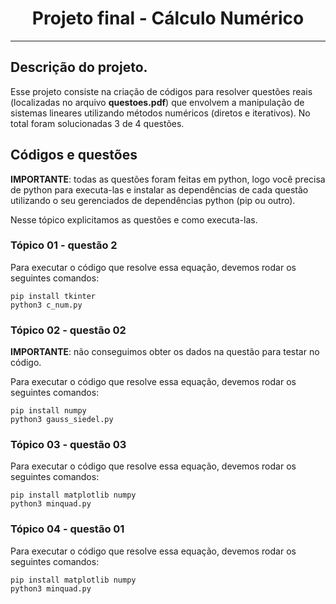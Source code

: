 <h1 align="center">
Projeto final - Cálculo Numérico
</h1>

---

## Descrição do projeto.

Esse projeto consiste na criação de códigos para resolver questões reais (localizadas no arquivo **questoes.pdf**) que envolvem a manipulação de sistemas lineares utilizando métodos numéricos (diretos e iterativos). No total foram solucionadas 3 de 4 questões.

## Códigos e questões

**IMPORTANTE**: todas as questões foram feitas em python, logo você precisa de python para executa-las e instalar as dependências de cada questão utilizando o seu gerenciados de dependências python (pip ou outro).

Nesse tópico explicitamos as questões e como executa-las.

### Tópico 01 - questão 2

Para executar o código que resolve essa equação, devemos rodar os seguintes comandos:

```
pip install tkinter
python3 c_num.py
```

### Tópico 02 - questão 02

**IMPORTANTE**: não conseguimos obter os dados na questão para testar no código.

Para executar o código que resolve essa equação, devemos rodar os seguintes comandos:

```
pip install numpy
python3 gauss_siedel.py
```

### Tópico 03 - questão 03

Para executar o código que resolve essa equação, devemos rodar os seguintes comandos:

```
pip install matplotlib numpy
python3 minquad.py
```

### Tópico 04 - questão 01

Para executar o código que resolve essa equação, devemos rodar os seguintes comandos:

```
pip install matplotlib numpy
python3 minquad.py
```
